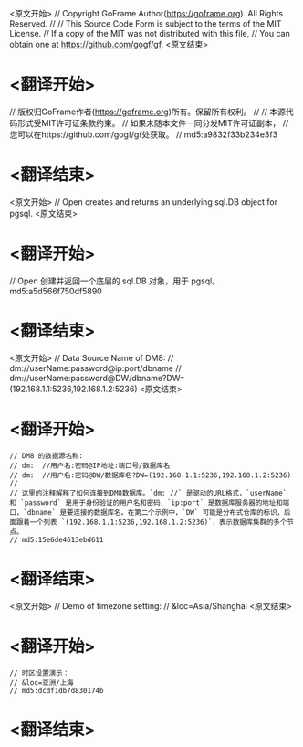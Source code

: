 
<原文开始>
// Copyright GoFrame Author(https://goframe.org). All Rights Reserved.
//
// This Source Code Form is subject to the terms of the MIT License.
// If a copy of the MIT was not distributed with this file,
// You can obtain one at https://github.com/gogf/gf.
<原文结束>

# <翻译开始>
// 版权归GoFrame作者(https://goframe.org)所有。保留所有权利。
//
// 本源代码形式受MIT许可证条款约束。
// 如果未随本文件一同分发MIT许可证副本，
// 您可以在https://github.com/gogf/gf处获取。
// md5:a9832f33b234e3f3
# <翻译结束>


<原文开始>
// Open creates and returns an underlying sql.DB object for pgsql.
<原文结束>

# <翻译开始>
// Open 创建并返回一个底层的 sql.DB 对象，用于 pgsql。 md5:a5d566f750df5890
# <翻译结束>


<原文开始>
	// Data Source Name of DM8:
	// dm://userName:password@ip:port/dbname
	// dm://userName:password@DW/dbname?DW=(192.168.1.1:5236,192.168.1.2:5236)
<原文结束>

# <翻译开始>
	// DM8 的数据源名称:
	// dm:	//用户名:密码@IP地址:端口号/数据库名
	// dm:	//用户名:密码@DW/数据库名?DW=(192.168.1.1:5236,192.168.1.2:5236)
	// 
	// 这里的注释解释了如何连接到DM8数据库。`dm:	//` 是驱动的URL格式，`userName` 和 `password` 是用于身份验证的用户名和密码，`ip:port` 是数据库服务器的地址和端口，`dbname` 是要连接的数据库名。在第二个示例中，`DW` 可能是分布式仓库的标识，后面跟着一个列表 `(192.168.1.1:5236,192.168.1.2:5236)`，表示数据库集群的多个节点。
	// md5:15e6de4613ebd611
# <翻译结束>


<原文开始>
	// Demo of timezone setting:
	// &loc=Asia/Shanghai
<原文结束>

# <翻译开始>
	// 时区设置演示：
	// &loc=亚洲/上海
	// md5:dcdf1db7d830174b
# <翻译结束>

